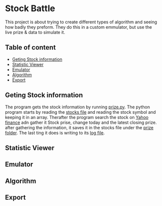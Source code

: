 # Stock Battle #
This project is about trying to create different types of algorithm and seeing how badly they preform. They do this in a custom emmulator, but use the live prize & data to simulate it.

## Table of content
- [Geting Stock information](#PRZ)
- [Statistic Viewer](#STV)
- [Emulator](#EMU)
- [Algorithm](#ALG)
- [Export](#EXP)


<a name="PRZ"></a>
## Geting Stock information

The program gets the stock information by running [prize.py](./prize.py). The python program starts by reading the [stocks file](./stocks.stk) and reading the stock symbol and keeping it in an array. Therafter the program search the stock on [Yahoo finance](https://finance.yahoo.com) adn gather it Stock prise, change today and the latest closing prize. after gathering the information, it saves it in the stocks file under the [prize folder](./prize/). The last ting it does is writing to its [log file](./log/PRZ.log).

<a name="STV"></a>
## Statistic Viewer

<a name="EMU"></a>
## Emulator

<a name="ALG"></a>
## Algorithm

<a name="EXP"></a>
## Export

